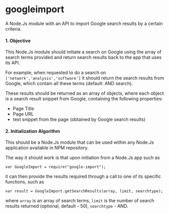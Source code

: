 googleimport
============

A Node.Js module with an API to import Google search results by a certain criteria.


#### 1. Objective ####

This Node.Js module should initiate a search on Google using the array of search terms provided and return search results back to the app that uses its API.

For example, when requested to do a search on `['network','analysis','software']` it should return the search results from Google, which contain all these terms (default: AND search).

These results should be returned as an array of objects, where each object is a search result snippet from Google, containing the following properties:
- Page Title
- Page URL
- text snippet from the page (obtained by Google search results)



#### 2. Initialization Algorithm ####

This should be a Node.Js module that can be used within any Node.Js application available in NPM repository.

The way it should work is that upon initiation from a Node.Js app such as

`var GoogleImport = require("google-import");`

it can then provide the results required through a call to one of its specific functions, such as

`var result = GoogleImport.getSearchResults(array, limit, searchtype);`

where `array` is an array of search terms, `limit` is the number of search results returned (optional, default - 50), `searchtype` - AND.




